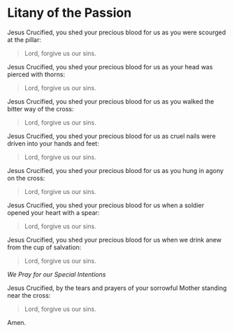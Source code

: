 # Litany of the Passion

Jesus Crucified, you shed your precious blood for us as you were scourged at the pillar:

> Lord, forgive us our sins.

Jesus Crucified, you shed your precious blood for us as your head was pierced with thorns:

> Lord, forgive us our sins.

Jesus Crucified, you shed your precious blood for us as you walked the bitter way of the cross:

> Lord, forgive us our sins.

Jesus Crucified, you shed your precious blood for us as cruel nails were driven into your hands and feet:

> Lord, forgive us our sins.

Jesus Crucified, you shed your precious blood for us as you hung in agony on the cross:

> Lord, forgive us our sins.

Jesus Crucified, you shed your precious blood for us when a soldier opened your heart with a spear:

> Lord, forgive us our sins.

Jesus Crucified, you shed your precious blood for us when we drink anew from the cup of salvation:

> Lord, forgive us our sins.

*We Pray for our Special Intentions*

Jesus Crucified, by the tears and prayers of your sorrowful Mother standing near the cross:

> Lord, forgive us our sins.

Amen.

